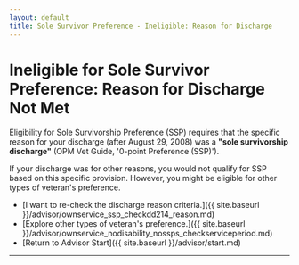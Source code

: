```yaml
---
layout: default
title: Sole Survivor Preference - Ineligible: Reason for Discharge
---
```


# Ineligible for Sole Survivor Preference: Reason for Discharge Not Met

Eligibility for Sole Survivorship Preference (SSP) requires that the specific reason for your discharge (after August 29, 2008) was a **"sole survivorship discharge"** (OPM Vet Guide, '0-point Preference (SSP)').

If your discharge was for other reasons, you would not qualify for SSP based on this specific provision. However, you might be eligible for other types of veteran's preference.

*   [I want to re-check the discharge reason criteria.]({{ site.baseurl }}/advisor/ownservice_ssp_checkdd214_reason.md)
*   [Explore other types of veteran's preference.]({{ site.baseurl }}/advisor/ownservice_nodisability_nossps_checkserviceperiod.md) <!-- Changed link to be more appropriate than disability intro -->
*   [Return to Advisor Start]({{ site.baseurl }}/advisor/start.md)
---
